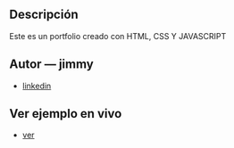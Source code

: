 ## Descripción
Este es un portfolio creado con HTML, CSS Y  JAVASCRIPT 
## Autor — **jimmy**
* [linkedin](https://www.linkedin.com/in/jimmy-callisaya-canaza-a38192342/)
## Ver ejemplo en vivo
- [ver]()
